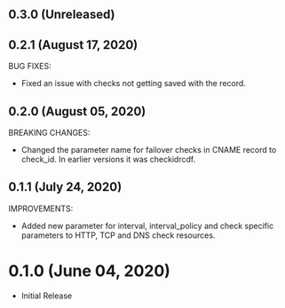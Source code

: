 ## 0.3.0 (Unreleased)
## 0.2.1 (August 17, 2020)

BUG FIXES:
- Fixed an issue with checks not getting saved with the record.
## 0.2.0 (August 05, 2020)

BREAKING CHANGES:

- Changed the parameter name for failover checks in CNAME record to check_id. In earlier versions it was checkidrcdf.
## 0.1.1 (July 24, 2020)

IMPROVEMENTS:

- Added new parameter for interval, interval_policy and check specific parameters to HTTP, TCP and DNS check resources.
# 0.1.0 (June 04, 2020)

- Initial Release
